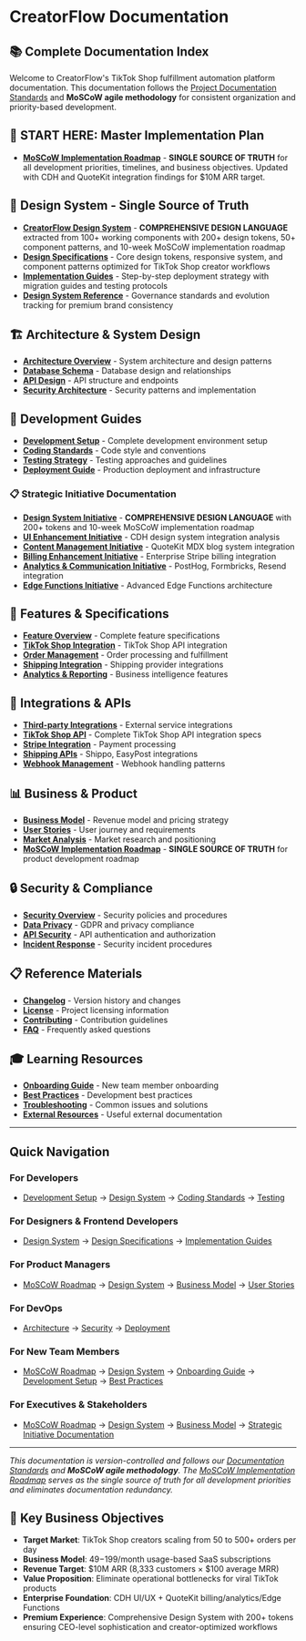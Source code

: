 # CreatorFlow Documentation

## 📚 Complete Documentation Index

Welcome to CreatorFlow's TikTok Shop fulfillment automation platform documentation. This documentation follows the [Project Documentation Standards](development/documentation-standards/DOCUMENTATION_STANDARDS.md) and **MoSCoW agile methodology** for consistent organization and priority-based development.

## 🎯 **START HERE: Master Implementation Plan**

- **[MoSCoW Implementation Roadmap](development/moscow-methodology/02-implementation/I001-DRAFT-roadmap.md)** - **SINGLE SOURCE OF TRUTH** for all development priorities, timelines, and business objectives. Updated with CDH and QuoteKit integration findings for $10M ARR target.

## 🎨 **Design System - Single Source of Truth**

- **[CreatorFlow Design System](development/design-system/README.md)** - **COMPREHENSIVE DESIGN LANGUAGE** extracted from 100+ working components with 200+ design tokens, 50+ component patterns, and 10-week MoSCoW implementation roadmap
- **[Design Specifications](development/design-system/01-specifications/)** - Core design tokens, responsive system, and component patterns optimized for TikTok Shop creator workflows
- **[Implementation Guides](development/design-system/02-implementation/)** - Step-by-step deployment strategy with migration guides and testing protocols
- **[Design System Reference](development/design-system/03-reference/)** - Governance standards and evolution tracking for premium brand consistency

## 🏗️ Architecture & System Design

- **[Architecture Overview](architecture/README.md)** - System architecture and design patterns
- **[Database Schema](architecture/database/README.md)** - Database design and relationships
- **[API Design](architecture/api/README.md)** - API structure and endpoints
- **[Security Architecture](architecture/security/README.md)** - Security patterns and implementation

## 🚀 Development Guides

- **[Development Setup](development/README.md)** - Complete development environment setup
- **[Coding Standards](development/coding-standards/README.md)** - Code style and conventions
- **[Testing Strategy](development/testing/README.md)** - Testing approaches and guidelines
- **[Deployment Guide](deployment/README.md)** - Production deployment and infrastructure

### 📋 Strategic Initiative Documentation

- **[Design System Initiative](development/design-system/README.md)** - **COMPREHENSIVE DESIGN LANGUAGE** with 200+ tokens and 10-week MoSCoW implementation roadmap
- **[UI Enhancement Initiative](development/ui-enhancement-initiative/00-planning/P001-cdh-design-system-investigation.md)** - CDH design system integration analysis
- **[Content Management Initiative](development/content-management-initiative/00-planning/P001-quotekit-mdx-blog-investigation.md)** - QuoteKit MDX blog system integration
- **[Billing Enhancement Initiative](development/billing-enhancement-initiative/00-planning/P001-quotekit-stripe-integration-investigation.md)** - Enterprise Stripe billing integration
- **[Analytics & Communication Initiative](development/analytics-communication-initiative/00-planning/P001-quotekit-analytics-communication-investigation.md)** - PostHog, Formbricks, Resend integration
- **[Edge Functions Initiative](development/edge-functions-initiative/00-planning/P001-quotekit-edge-functions-investigation.md)** - Advanced Edge Functions architecture

## 🎯 Features & Specifications

- **[Feature Overview](features/README.md)** - Complete feature specifications
- **[TikTok Shop Integration](features/tiktok-shop/README.md)** - TikTok Shop API integration
- **[Order Management](features/order-management/README.md)** - Order processing and fulfillment
- **[Shipping Integration](features/shipping/README.md)** - Shipping provider integrations
- **[Analytics & Reporting](features/analytics/README.md)** - Business intelligence features

## 🔧 Integrations & APIs

- **[Third-party Integrations](integrations/README.md)** - External service integrations
- **[TikTok Shop API](integrations/tiktok-shop/01-specifications/S001-DRAFT-api-integration-specifications.md)** - Complete TikTok Shop API integration specs
- **[Stripe Integration](integrations/stripe/README.md)** - Payment processing
- **[Shipping APIs](integrations/shipping/README.md)** - Shippo, EasyPost integrations
- **[Webhook Management](integrations/webhooks/README.md)** - Webhook handling patterns

## 📊 Business & Product

- **[Business Model](business/README.md)** - Revenue model and pricing strategy
- **[User Stories](business/user-stories/README.md)** - User journey and requirements
- **[Market Analysis](business/market/README.md)** - Market research and positioning
- **[MoSCoW Implementation Roadmap](development/moscow-methodology/02-implementation/I001-DRAFT-roadmap.md)** - **SINGLE SOURCE OF TRUTH** for product development roadmap

## 🔒 Security & Compliance

- **[Security Overview](security/README.md)** - Security policies and procedures
- **[Data Privacy](security/privacy/README.md)** - GDPR and privacy compliance
- **[API Security](security/api/README.md)** - API authentication and authorization
- **[Incident Response](security/incident-response/README.md)** - Security incident procedures

## 📋 Reference Materials

- **[Changelog](reference/CHANGELOG.md)** - Version history and changes
- **[License](reference/LICENSE.md)** - Project licensing information
- **[Contributing](reference/CONTRIBUTING.md)** - Contribution guidelines
- **[FAQ](reference/FAQ.md)** - Frequently asked questions

## 🎓 Learning Resources

- **[Onboarding Guide](learning/onboarding/README.md)** - New team member onboarding
- **[Best Practices](learning/best-practices/README.md)** - Development best practices
- **[Troubleshooting](learning/troubleshooting/README.md)** - Common issues and solutions
- **[External Resources](learning/resources/README.md)** - Useful external documentation

---

## Quick Navigation

### For Developers

- [Development Setup](development/README.md) → [Design System](development/design-system/README.md) → [Coding Standards](development/coding-standards/README.md) → [Testing](development/testing/README.md)

### For Designers & Frontend Developers

- [Design System](development/design-system/README.md) → [Design Specifications](development/design-system/01-specifications/) → [Implementation Guides](development/design-system/02-implementation/)

### For Product Managers

- [MoSCoW Roadmap](development/moscow-methodology/02-implementation/I001-DRAFT-roadmap.md) → [Design System](development/design-system/README.md) → [Business Model](business/README.md) → [User Stories](business/user-stories/README.md)

### For DevOps

- [Architecture](architecture/README.md) → [Security](security/README.md) → [Deployment](deployment/README.md)

### For New Team Members

- [MoSCoW Roadmap](development/moscow-methodology/02-implementation/I001-DRAFT-roadmap.md) → [Design System](development/design-system/README.md) → [Onboarding Guide](learning/onboarding/README.md) → [Development Setup](development/README.md) → [Best Practices](learning/best-practices/README.md)

### For Executives & Stakeholders

- [MoSCoW Roadmap](development/moscow-methodology/02-implementation/I001-DRAFT-roadmap.md) → [Design System](development/design-system/README.md) → [Business Model](business/README.md) → [Strategic Initiative Documentation](#-strategic-initiative-documentation)

---

_This documentation is version-controlled and follows our [Documentation Standards](development/documentation-standards/DOCUMENTATION_STANDARDS.md) and **MoSCoW agile methodology**. The [MoSCoW Implementation Roadmap](development/moscow-methodology/02-implementation/I001-DRAFT-roadmap.md) serves as the single source of truth for all development priorities and eliminates documentation redundancy._

## 🚀 **Key Business Objectives**

- **Target Market**: TikTok Shop creators scaling from 50 to 500+ orders per day
- **Business Model**: $49-$199/month usage-based SaaS subscriptions
- **Revenue Target**: $10M ARR (8,333 customers × $100 average MRR)
- **Value Proposition**: Eliminate operational bottlenecks for viral TikTok products
- **Enterprise Foundation**: CDH UI/UX + QuoteKit billing/analytics/Edge Functions
- **Premium Experience**: Comprehensive Design System with 200+ tokens ensuring CEO-level sophistication and creator-optimized workflows
